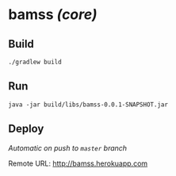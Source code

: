 # bamss *(core)*

## Build
```
./gradlew build
```

## Run
```
java -jar build/libs/bamss-0.0.1-SNAPSHOT.jar
```

## Deploy
*Automatic on push to `master` branch*

Remote URL: http://bamss.herokuapp.com
